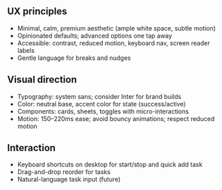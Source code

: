 ## UX principles

- Minimal, calm, premium aesthetic (ample white space, subtle motion)
- Opinionated defaults; advanced options one tap away
- Accessible: contrast, reduced motion, keyboard nav, screen reader labels
- Gentle language for breaks and nudges

## Visual direction

- Typography: system sans; consider Inter for brand builds
- Color: neutral base, accent color for state (success/active)
- Components: cards, sheets, toggles with micro-interactions
- Motion: 150–220ms ease; avoid bouncy animations; respect reduced motion

## Interaction

- Keyboard shortcuts on desktop for start/stop and quick add task
- Drag-and-drop reorder for tasks
- Natural-language task input (future)